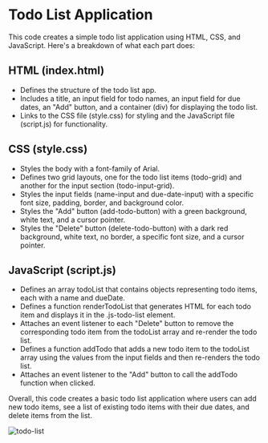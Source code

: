 # Todo List Application

This code creates a simple todo list application using HTML, CSS, and JavaScript. Here's a breakdown of what each part does:

## HTML (index.html)

- Defines the structure of the todo list app.
- Includes a title, an input field for todo names, an input field for due dates, an "Add" button, and a container (div) for displaying the todo list.
- Links to the CSS file (style.css) for styling and the JavaScript file (script.js) for functionality.

## CSS (style.css)

- Styles the body with a font-family of Arial.
- Defines two grid layouts, one for the todo list items (todo-grid) and another for the input section (todo-input-grid).
- Styles the input fields (name-input and due-date-input) with a specific font size, padding, border, and background color.
- Styles the "Add" button (add-todo-button) with a green background, white text, and a cursor pointer.
- Styles the "Delete" button (delete-todo-button) with a dark red background, white text, no border, a specific font size, and a cursor pointer.

## JavaScript (script.js)

- Defines an array todoList that contains objects representing todo items, each with a name and dueDate.
- Defines a function renderTodoList that generates HTML for each todo item and displays it in the .js-todo-list element.
- Attaches an event listener to each "Delete" button to remove the corresponding todo item from the todoList array and re-render the todo list.
- Defines a function addTodo that adds a new todo item to the todoList array using the values from the input fields and then re-renders the todo list.
- Attaches an event listener to the "Add" button to call the addTodo function when clicked.

Overall, this code creates a basic todo list application where users can add new todo items, see a list of existing todo items with their due dates, and delete items from the list.

![todo-list](https://github.com/Hafsajillani/todo-list/assets/103882246/0e1e71ae-4086-4e96-b304-19f42ca0df9c)
